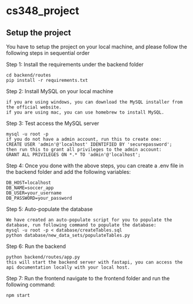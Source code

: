 # cs348_project

## Setup the project

You have to setup the project on your local machine, and please follow the following steps in sequential order

Step 1: Install the requirements under the backend folder

```
cd backend/routes
pip install -r requirements.txt
```

Step 2: Install MySQL on your local machine

```
if you are using windows, you can download the MySQL installer from the official website.
if you are using mac, you can use homebrew to install MySQL.
```

Step 3: Test access the MySQL server

```
mysql -u root -p
if you do not have a admin account, run this to create one:
CREATE USER 'admin'@'localhost' IDENTIFIED BY 'securepassword';
then run this to grant all privileges to the admin account:
GRANT ALL PRIVILEGES ON *.* TO 'admin'@'localhost';
```

Step 4: Once you done with the above steps, you can create a .env file in the backend folder and add the following variables:

```
DB_HOST=localhost
DB_NAME=soccer_app
DB_USER=your_username
DB_PASSWORD=your_password
```

Step 5: Auto-populate the database

```
We have created an auto-populate script for you to populate the database, run following command to populate the database:
mysql -u root -p < database/createTables.sql
python database/new_data_sets/populateTables.py
```

Step 6: Run the backend

```
python backend/routes/app.py
this will start the backend server with fastapi, you can access the api documentation locally with your local host.
```

Step 7: Run the frontend
navigate to the frontend folder and run the following command:

```
npm start
```
